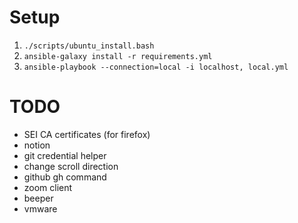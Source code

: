 # Setup

1. `./scripts/ubuntu_install.bash`
2. `ansible-galaxy install -r requirements.yml`
3. `ansible-playbook --connection=local -i localhost, local.yml`

# TODO

* SEI CA certificates (for firefox)
* notion
* git credential helper
* change scroll direction
* github gh command
* zoom client
* beeper
* vmware